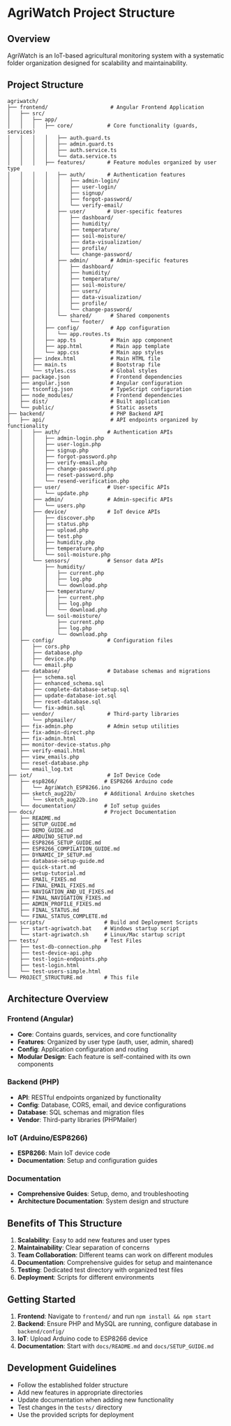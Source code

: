 # AgriWatch Project Structure

## Overview
AgriWatch is an IoT-based agricultural monitoring system with a systematic folder organization designed for scalability and maintainability.

## Project Structure

```
agriwatch/
├── frontend/                    # Angular Frontend Application
│   ├── src/
│   │   ├── app/
│   │   │   ├── core/           # Core functionality (guards, services)
│   │   │   │   ├── auth.guard.ts
│   │   │   │   ├── admin.guard.ts
│   │   │   │   ├── auth.service.ts
│   │   │   │   └── data.service.ts
│   │   │   ├── features/       # Feature modules organized by user type
│   │   │   │   ├── auth/       # Authentication features
│   │   │   │   │   ├── admin-login/
│   │   │   │   │   ├── user-login/
│   │   │   │   │   ├── signup/
│   │   │   │   │   ├── forgot-password/
│   │   │   │   │   └── verify-email/
│   │   │   │   ├── user/       # User-specific features
│   │   │   │   │   ├── dashboard/
│   │   │   │   │   ├── humidity/
│   │   │   │   │   ├── temperature/
│   │   │   │   │   ├── soil-moisture/
│   │   │   │   │   ├── data-visualization/
│   │   │   │   │   ├── profile/
│   │   │   │   │   └── change-password/
│   │   │   │   ├── admin/       # Admin-specific features
│   │   │   │   │   ├── dashboard/
│   │   │   │   │   ├── humidity/
│   │   │   │   │   ├── temperature/
│   │   │   │   │   ├── soil-moisture/
│   │   │   │   │   ├── users/
│   │   │   │   │   ├── data-visualization/
│   │   │   │   │   ├── profile/
│   │   │   │   │   └── change-password/
│   │   │   │   └── shared/      # Shared components
│   │   │   │       └── footer/
│   │   │   ├── config/          # App configuration
│   │   │   │   └── app.routes.ts
│   │   │   ├── app.ts           # Main app component
│   │   │   ├── app.html         # Main app template
│   │   │   └── app.css          # Main app styles
│   │   ├── index.html           # Main HTML file
│   │   ├── main.ts              # Bootstrap file
│   │   └── styles.css           # Global styles
│   ├── package.json             # Frontend dependencies
│   ├── angular.json             # Angular configuration
│   ├── tsconfig.json            # TypeScript configuration
│   ├── node_modules/            # Frontend dependencies
│   ├── dist/                    # Built application
│   └── public/                  # Static assets
├── backend/                     # PHP Backend API
│   ├── api/                     # API endpoints organized by functionality
│   │   ├── auth/               # Authentication APIs
│   │   │   ├── admin-login.php
│   │   │   ├── user-login.php
│   │   │   ├── signup.php
│   │   │   ├── forgot-password.php
│   │   │   ├── verify-email.php
│   │   │   ├── change-password.php
│   │   │   ├── reset-password.php
│   │   │   └── resend-verification.php
│   │   ├── user/               # User-specific APIs
│   │   │   └── update.php
│   │   ├── admin/              # Admin-specific APIs
│   │   │   └── users.php
│   │   ├── device/             # IoT device APIs
│   │   │   ├── discover.php
│   │   │   ├── status.php
│   │   │   ├── upload.php
│   │   │   ├── test.php
│   │   │   ├── humidity.php
│   │   │   ├── temperature.php
│   │   │   └── soil-moisture.php
│   │   └── sensors/            # Sensor data APIs
│   │       ├── humidity/
│   │       │   ├── current.php
│   │       │   ├── log.php
│   │       │   └── download.php
│   │       ├── temperature/
│   │       │   ├── current.php
│   │       │   ├── log.php
│   │       │   └── download.php
│   │       └── soil-moisture/
│   │           ├── current.php
│   │           ├── log.php
│   │           └── download.php
│   ├── config/                 # Configuration files
│   │   ├── cors.php
│   │   ├── database.php
│   │   ├── device.php
│   │   └── email.php
│   ├── database/               # Database schemas and migrations
│   │   ├── schema.sql
│   │   ├── enhanced_schema.sql
│   │   ├── complete-database-setup.sql
│   │   ├── update-database-iot.sql
│   │   ├── reset-database.sql
│   │   └── fix-admin.sql
│   ├── vendor/                 # Third-party libraries
│   │   └── phpmailer/
│   ├── fix-admin.php           # Admin setup utilities
│   ├── fix-admin-direct.php
│   ├── fix-admin.html
│   ├── monitor-device-status.php
│   ├── verify-email.html
│   ├── view_emails.php
│   ├── reset-database.php
│   └── email_log.txt
├── iot/                        # IoT Device Code
│   ├── esp8266/               # ESP8266 Arduino code
│   │   └── AgriWatch_ESP8266.ino
│   ├── sketch_aug22b/         # Additional Arduino sketches
│   │   └── sketch_aug22b.ino
│   └── documentation/         # IoT setup guides
├── docs/                      # Project Documentation
│   ├── README.md
│   ├── SETUP_GUIDE.md
│   ├── DEMO_GUIDE.md
│   ├── ARDUINO_SETUP.md
│   ├── ESP8266_SETUP_GUIDE.md
│   ├── ESP8266_COMPILATION_GUIDE.md
│   ├── DYNAMIC_IP_SETUP.md
│   ├── database-setup-guide.md
│   ├── quick-start.md
│   ├── setup-tutorial.md
│   ├── EMAIL_FIXES.md
│   ├── FINAL_EMAIL_FIXES.md
│   ├── NAVIGATION_AND_UI_FIXES.md
│   ├── FINAL_NAVIGATION_FIXES.md
│   ├── ADMIN_PROFILE_FIXES.md
│   ├── FINAL_STATUS.md
│   └── FINAL_STATUS_COMPLETE.md
├── scripts/                   # Build and Deployment Scripts
│   ├── start-agriwatch.bat    # Windows startup script
│   └── start-agriwatch.sh     # Linux/Mac startup script
├── tests/                     # Test Files
│   ├── test-db-connection.php
│   ├── test-device-api.php
│   ├── test-login-endpoints.php
│   ├── test-login.html
│   └── test-users-simple.html
└── PROJECT_STRUCTURE.md       # This file
```

## Architecture Overview

### Frontend (Angular)
- **Core**: Contains guards, services, and core functionality
- **Features**: Organized by user type (auth, user, admin, shared)
- **Config**: Application configuration and routing
- **Modular Design**: Each feature is self-contained with its own components

### Backend (PHP)
- **API**: RESTful endpoints organized by functionality
- **Config**: Database, CORS, email, and device configurations
- **Database**: SQL schemas and migration files
- **Vendor**: Third-party libraries (PHPMailer)

### IoT (Arduino/ESP8266)
- **ESP8266**: Main IoT device code
- **Documentation**: Setup and configuration guides

### Documentation
- **Comprehensive Guides**: Setup, demo, and troubleshooting
- **Architecture Documentation**: System design and structure

## Benefits of This Structure

1. **Scalability**: Easy to add new features and user types
2. **Maintainability**: Clear separation of concerns
3. **Team Collaboration**: Different teams can work on different modules
4. **Documentation**: Comprehensive guides for setup and maintenance
5. **Testing**: Dedicated test directory with organized test files
6. **Deployment**: Scripts for different environments

## Getting Started

1. **Frontend**: Navigate to `frontend/` and run `npm install && npm start`
2. **Backend**: Ensure PHP and MySQL are running, configure database in `backend/config/`
3. **IoT**: Upload Arduino code to ESP8266 device
4. **Documentation**: Start with `docs/README.md` and `docs/SETUP_GUIDE.md`

## Development Guidelines

- Follow the established folder structure
- Add new features in appropriate directories
- Update documentation when adding new functionality
- Test changes in the `tests/` directory
- Use the provided scripts for deployment
